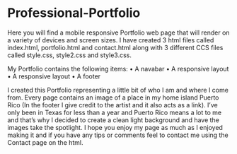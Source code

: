 # Professional-Portfolio

  Here you will find a mobile responsive Portfolio web page that will render on a variety of devices and screen sizes. I have created 3 html files called index.html, portfolio.html and contact.html along with 3 different CCS files called style.css, style2.css and style3.css. 

My Portfolio contains the following items:
•	A navabar
•	A responsive layout
•	A responsive layout 
•	A footer
  
  I created this Portfolio representing a little bit of who I am and where I come from. Every page contains an image of a place in my home island Puerto Rico (In the footer I give credit to the artist and it also acts as a link). I’ve only been in Texas for less than a year and Puerto Rico means a lot to me and that’s why I decided to create a clean light background and have the images take the spotlight. I hope you enjoy my page as much as I enjoyed making it and if you have any tips or comments feel to contact me using the Contact page on the html. 
